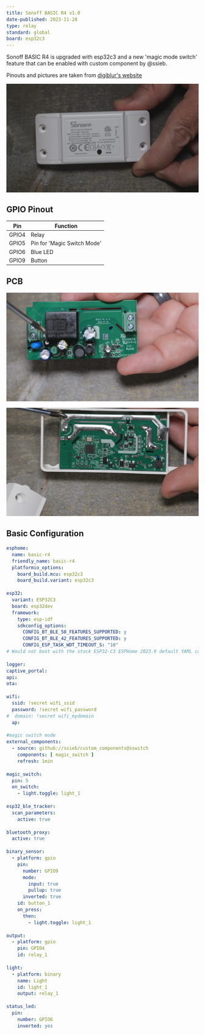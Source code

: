 ```yaml
---
title: Sonoff BASIC R4 v1.0
date-published: 2023-11-28
type: relay
standard: global
board: esp32c3
---
```


Sonoff BASIC R4 is upgraded with esp32c3 and a new 'magic mode switch' feature that can be enabled with custom component by @ssieb.

Pinouts and pictures are taken from [digiblur's website](https://digiblur.com/wiki/devices/relays/sonoff-basic-r4/)

![alt text](sonoff_basic_r4.webp "Sonoff BASIC R4")

## GPIO Pinout

| Pin    | Function                           |
| ------ | ---------------------------------- |
| GPIO4  | Relay |
| GPIO5 | Pin for 'Magic Switch Mode'          |
| GPIO6 | Blue LED   |
| GPIO9  | Button      |

## PCB

![alt text](sonoff_basic_r4_pcb.webp "Sonoff BASIC R4 PCB")

![alt text](sonoff_basic_r4_pcb_rear.webp "Sonoff BASIC R4 PCB rear")

## Basic Configuration

```yaml
esphome:
  name: basic-r4
  friendly_name: basic-r4
  platformio_options:
    board_build.mcu: esp32c3
    board_build.variant: esp32c3  

esp32:
  variant: ESP32C3
  board: esp32dev
  framework:
    type: esp-idf
    sdkconfig_options:
      CONFIG_BT_BLE_50_FEATURES_SUPPORTED: y
      CONFIG_BT_BLE_42_FEATURES_SUPPORTED: y
      CONFIG_ESP_TASK_WDT_TIMEOUT_S: "10"    
# Would not boot with the stock ESP32-C3 ESPHome 2023.9 default YAML config until I added/change the settings above for ESP32C3

logger:
captive_portal:
api:
ota:

wifi:
  ssid: !secret wifi_ssid
  password: !secret wifi_password
#  domain: !secret wifi_mydomain   
  ap:

#magic switch mode
external_components:
  - source: github://ssieb/custom_components@sswitch
    components: [ magic_switch ]
    refresh: 1min

magic_switch:
  pin: 5
  on_switch:
    - light.toggle: light_1

esp32_ble_tracker:
  scan_parameters:
    active: true

bluetooth_proxy:
  active: true    

binary_sensor:
  - platform: gpio
    pin:
      number: GPIO9
      mode:
        input: true
        pullup: true
      inverted: true
    id: button_1
    on_press:
      then:
        - light.toggle: light_1

output:
  - platform: gpio
    pin: GPIO4
    id: relay_1

light:
  - platform: binary
    name: Light
    id: light_1
    output: relay_1

status_led:
  pin:
    number: GPIO6
    inverted: yes  

```
